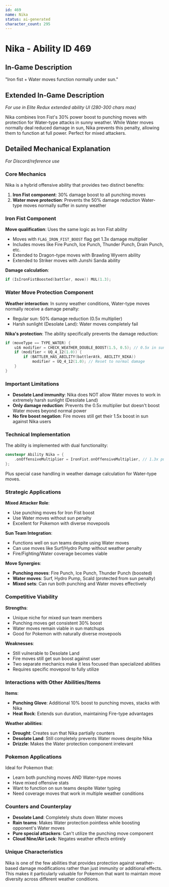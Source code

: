 ```yaml
---
id: 469
name: Nika
status: ai-generated
character_count: 295
---
```


# Nika - Ability ID 469

## In-Game Description
"Iron fist + Water moves function normally under sun."

## Extended In-Game Description
*For use in Elite Redux extended ability UI (280-300 chars max)*

Nika combines Iron Fist's 30% power boost to punching moves with protection for Water-type attacks in sunny weather. While Water moves normally deal reduced damage in sun, Nika prevents this penalty, allowing them to function at full power. Perfect for mixed attackers.

## Detailed Mechanical Explanation
*For Discord/reference use*

### Core Mechanics
Nika is a hybrid offensive ability that provides two distinct benefits:
1. **Iron Fist component**: 30% damage boost to all punching moves
2. **Water move protection**: Prevents the 50% damage reduction Water-type moves normally suffer in sunny weather

### Iron Fist Component
**Move qualification**: Uses the same logic as Iron Fist ability
- Moves with `FLAG_IRON_FIST_BOOST` flag get 1.3x damage multiplier
- Includes moves like Fire Punch, Ice Punch, Thunder Punch, Drain Punch, etc.
- Extended to Dragon-type moves with Brawling Wyvern ability
- Extended to Striker moves with Junshi Sanda ability

**Damage calculation**:
```c
if (IsIronFistBoosted(battler, move)) MUL(1.3);
```

### Water Move Protection Component
**Weather interaction**: In sunny weather conditions, Water-type moves normally receive a damage penalty:
- Regular sun: 50% damage reduction (0.5x multiplier)
- Harsh sunlight (Desolate Land): Water moves completely fail

**Nika's protection**: The ability specifically prevents the damage reduction:
```c
if (moveType == TYPE_WATER) {
    u16 modifier = CHECK_WEATHER_DOUBLE_BOOST(1.5, 0.5); // 0.5x in sun
    if (modifier < UQ_4_12(1.0)) {
        if (BATTLER_HAS_ABILITY(battlerAtk, ABILITY_NIKA))
            modifier = UQ_4_12(1.0); // Reset to normal damage
    }
}
```

### Important Limitations
- **Desolate Land immunity**: Nika does NOT allow Water moves to work in extremely harsh sunlight (Desolate Land)
- **Only damage reduction**: Prevents the 0.5x multiplier but doesn't boost Water moves beyond normal power
- **No fire boost negation**: Fire moves still get their 1.5x boost in sun against Nika users

### Technical Implementation
The ability is implemented with dual functionality:
```c
constexpr Ability Nika = {
    .onOffensiveMultiplier = IronFist.onOffensiveMultiplier, // 1.3x punching moves
};
```

Plus special case handling in weather damage calculation for Water-type moves.

### Strategic Applications

**Mixed Attacker Role**:
- Use punching moves for Iron Fist boost
- Use Water moves without sun penalty
- Excellent for Pokemon with diverse movepools

**Sun Team Integration**:
- Functions well on sun teams despite using Water moves
- Can use moves like Surf/Hydro Pump without weather penalty
- Fire/Fighting/Water coverage becomes viable

**Move Synergies**:
- **Punching moves**: Fire Punch, Ice Punch, Thunder Punch (boosted)
- **Water moves**: Surf, Hydro Pump, Scald (protected from sun penalty) 
- **Mixed sets**: Can run both punching and Water moves effectively

### Competitive Viability

**Strengths**:
- Unique niche for mixed sun team members
- Punching moves get consistent 30% boost
- Water moves remain viable in sun matchups
- Good for Pokemon with naturally diverse movepools

**Weaknesses**:
- Still vulnerable to Desolate Land
- Fire moves still get sun boost against user
- Two separate mechanics make it less focused than specialized abilities
- Requires specific movepool to fully utilize

### Interactions with Other Abilities/Items

**Items**:
- **Punching Glove**: Additional 10% boost to punching moves, stacks with Nika
- **Heat Rock**: Extends sun duration, maintaining Fire-type advantages

**Weather abilities**:
- **Drought**: Creates sun that Nika partially counters
- **Desolate Land**: Still completely prevents Water moves despite Nika
- **Drizzle**: Makes the Water protection component irrelevant

### Pokemon Applications
Ideal for Pokemon that:
- Learn both punching moves AND Water-type moves
- Have mixed offensive stats
- Want to function on sun teams despite Water typing
- Need coverage moves that work in multiple weather conditions

### Counters and Counterplay
- **Desolate Land**: Completely shuts down Water moves
- **Rain teams**: Makes Water protection pointless while boosting opponent's Water moves
- **Pure special attackers**: Can't utilize the punching move component
- **Cloud Nine/Air Lock**: Negates weather effects entirely

### Unique Characteristics
Nika is one of the few abilities that provides protection against weather-based damage modifications rather than just immunity or additional effects. This makes it particularly valuable for Pokemon that want to maintain move diversity across different weather conditions.